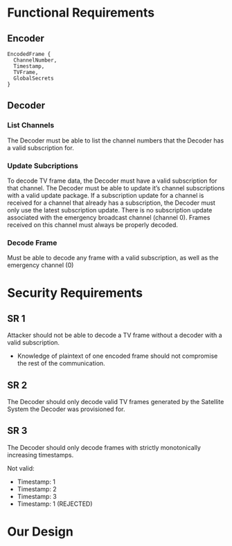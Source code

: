 # Functional Requirements

## Encoder
```
EncodedFrame {
  ChannelNumber,
  Timestamp,
  TVFrame,
  GlobalSecrets
}
```

## Decoder

### List Channels
The Decoder must be able to list the channel numbers that the Decoder has a valid subscription for.

### Update Subcriptions
To decode TV frame data, the Decoder must have a valid subscription for that channel. The Decoder must be able to update it’s channel subscriptions with a valid update package. If a subscription update for a channel is received for a channel that already has a subscription, the Decoder must only use the latest subscription update. There is no subscription update associated with the emergency broadcast channel (channel 0). Frames received on this channel must always be properly decoded.

### Decode Frame
Must be able to decode any frame with a valid subscription, as well as the emergency channel (0)

# Security Requirements

## SR 1
Attacker should not be able to decode a TV frame without a decoder with a valid subscription.
* Knowledge of plaintext of one encoded frame should not compromise the rest of the communication.

## SR 2
The Decoder should only decode valid TV frames generated by the Satellite System the Decoder was provisioned for.

## SR 3
The Decoder should only decode frames with strictly monotonically increasing timestamps.

Not valid: 
* Timestamp: 1
* Timestamp: 2
* Timestamp: 3
* Timestamp: 1 (REJECTED)

# Our Design

